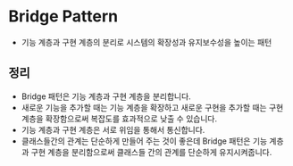 # Bridge Pattern
- 기능 계층과 구현 계층의 분리로 시스템의 확장성과 유지보수성을 높이는 패턴

## 정리
- Bridge 패턴은 기능 계층과 구현 계층을 분리합니다.
- 새로운 기능을 추가할 때는 기능 계층을 확장하고 새로운 구현을 추가할 때는 구현 계층을 확장함으로써 복잡도를 효과적으로 낮출 수 있습니다.
- 기능 계층과 구현 계층은 서로 위임을 통해서 통신합니다.
- 클래스들간의 관계는 단순하게 만들어 주는 것이 좋은데 Bridge 패턴은 기능 계층과 구현 계층을 분리함으로써 클래스들 간의 관계를 단순하게 유지시켜줍니다.

